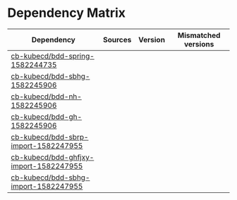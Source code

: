 # Dependency Matrix

Dependency | Sources | Version | Mismatched versions
---------- | ------- | ------- | -------------------
[cb-kubecd/bdd-spring-1582244735](https://github.com/cb-kubecd/bdd-spring-1582244735.git) |  | []() | 
[cb-kubecd/bdd-sbhg-1582245906](https://github.com/cb-kubecd/bdd-sbhg-1582245906.git) |  | []() | 
[cb-kubecd/bdd-nh-1582245906](https://github.com/cb-kubecd/bdd-nh-1582245906.git) |  | []() | 
[cb-kubecd/bdd-gh-1582245906](https://github.com/cb-kubecd/bdd-gh-1582245906.git) |  | []() | 
[cb-kubecd/bdd-sbrp-import-1582247955](https://github.com/cb-kubecd/bdd-sbrp-import-1582247955.git) |  | []() | 
[cb-kubecd/bdd-ghfjxy-import-1582247955](https://github.com/cb-kubecd/bdd-ghfjxy-import-1582247955.git) |  | []() | 
[cb-kubecd/bdd-sbhg-import-1582247955](https://github.com/cb-kubecd/bdd-sbhg-import-1582247955.git) |  | []() | 
